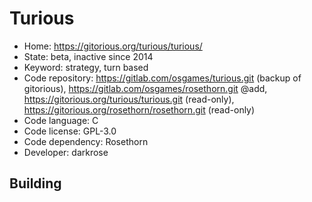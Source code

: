 # Turious

- Home: https://gitorious.org/turious/turious/
- State: beta, inactive since 2014
- Keyword: strategy, turn based
- Code repository: https://gitlab.com/osgames/turious.git (backup of gitorious), https://gitlab.com/osgames/rosethorn.git @add, https://gitorious.org/turious/turious.git (read-only), https://gitorious.org/rosethorn/rosethorn.git (read-only)
- Code language: C
- Code license: GPL-3.0
- Code dependency: Rosethorn
- Developer: darkrose

## Building
